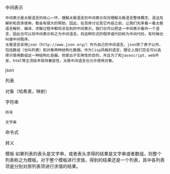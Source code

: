 中间表示

    中间表示是太极语言的核心一环，理解太极语言的中间表示将对理解太极语言整体概念、语法及解析和具体使用，都会有很大的帮助。因此，在具体讨论其它内容之前，让我们先来看一看太极语言解析、编译、求解过程中都将涉及到的中间表示。我们也可以把这一中间表示看作一个语言，因此也可以将中间表示称之为中间语言。将这种形式的程序或代码称为中间代码，有时候也叫做中间程序。
    太极语言采用json（http://www.json.org/）作为自己的中间语言。json除了原子以外，包括数组（也叫列表）和对象两种结构化数据。作为lisp风格的语言，理论上我们完全可以选择只使用数组这一种结构化容器。但是出于实用性的目的，并且为了和javascript，web开发，html等主流技术保持兼容性，太极中间语言也允许使用对象。

  json

  列表
  
  对象（哈希表，映射）
  
  字符串

    符号

    文字串

  命令式

  转义
  
  模板
    如果列表的表头是文字串，或者表头求得的结果是文字串或者数组，则整个列表称之为模板。对于整个模板进行求值，得到的结果还是一个列表，其中各列表项是分别对原列表项进行求值的结果。
